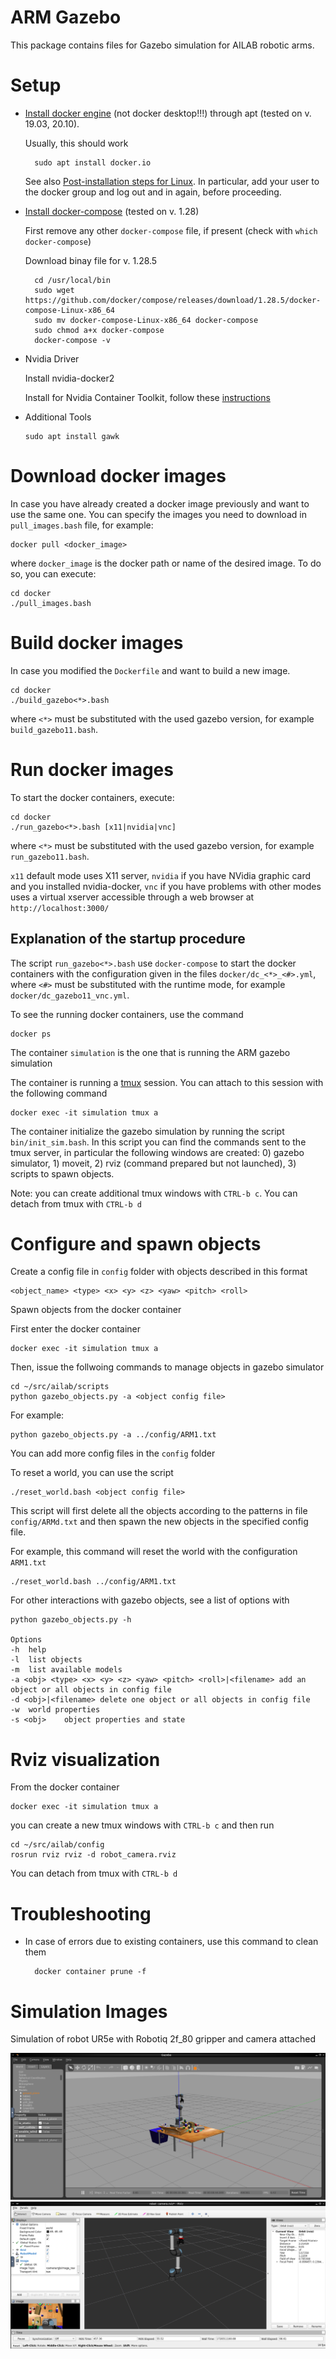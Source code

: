 # ARM Gazebo

This package contains files for Gazebo simulation for AILAB robotic arms.

# Setup

* [Install docker engine](https://docs.docker.com/engine/install/ubuntu/) (not docker desktop!!!) through apt (tested on v. 19.03, 20.10).

    Usually, this should work
    
        sudo apt install docker.io
    
    See also [Post-installation steps for Linux](https://docs.docker.com/install/linux/linux-postinstall/). In particular, add your user to the docker group and log out and in again, before proceeding.


* [Install docker-compose](https://docs.docker.com/compose/install/linux/#install-using-the-repository) (tested on v. 1.28)

    First remove any other `docker-compose` file, if present (check with `which docker-compose`)
    
    Download binay file for v. 1.28.5
    
        cd /usr/local/bin
        sudo wget https://github.com/docker/compose/releases/download/1.28.5/docker-compose-Linux-x86_64
        sudo mv docker-compose-Linux-x86_64 docker-compose
        sudo chmod a+x docker-compose
        docker-compose -v

 
* Nvidia Driver

    Install nvidia-docker2
  
    Install for Nvidia Container Toolkit, follow these [instructions](https://docs.nvidia.com/datacenter/cloud-native/container-toolkit/install-guide.html)


* Additional Tools

      sudo apt install gawk


# Download docker images
In case you have already created a docker image previously and want to use the same one.
You can specify the images you need to download in `pull_images.bash` file, for example:

    docker pull <docker_image>

where `docker_image` is the docker path or name of the desired image. To do so, you can execute:

    cd docker
    ./pull_images.bash


# Build docker images
In case you modified the `Dockerfile` and want to build a new image.

    cd docker
    ./build_gazebo<*>.bash

where `<*>` must be substituted with the used gazebo version, for example `build_gazebo11.bash`.


# Run docker images
To start the docker containers, execute:

    cd docker
    ./run_gazebo<*>.bash [x11|nvidia|vnc]

where `<*>` must be substituted with the used gazebo version, for example `run_gazebo11.bash`.

`x11` default mode uses X11 server, `nvidia` if you have NVidia graphic card and you installed nvidia-docker, `vnc` if you have problems with other modes uses a virtual xserver accessible through a web browser at `http://localhost:3000/`

## Explanation of the startup procedure

The script `run_gazebo<*>.bash` use `docker-compose` to start the docker containers with the configuration given in the files `docker/dc_<*>_<#>.yml`, where `<#>` must be substituted with the runtime mode, for example `docker/dc_gazebo11_vnc.yml`.

To see the running docker containers, use the command

    docker ps

The container `simulation` is the one that is running the ARM gazebo simulation

The container is running a [tmux](https://github.com/tmux/tmux/wiki) session. You can attach to this session with the following command

    docker exec -it simulation tmux a

The container initialize the gazebo simulation by running the script `bin/init_sim.bash`.
In this script you can find the commands sent to the tmux server, in particular the following windows are created: 0) gazebo simulator, 1) moveit, 2) rviz (command prepared but not launched),
3) scripts to spawn objects.

Note: you can create additional tmux windows with `CTRL-b c`. You can detach from tmux with `CTRL-b d`


# Configure and spawn objects

Create a config file in `config` folder with objects described in this format

    <object_name> <type> <x> <y> <z> <yaw> <pitch> <roll>


Spawn objects from the docker container

First enter the docker container

    docker exec -it simulation tmux a

Then, issue the follwoing commands to manage objects in gazebo simulator

    cd ~/src/ailab/scripts
    python gazebo_objects.py -a <object config file>

For example:

    python gazebo_objects.py -a ../config/ARM1.txt

You can add more config files in the `config` folder

To reset a world, you can use the script

    ./reset_world.bash <object config file>

This script will first delete all the objects according to the patterns
in file `config/ARMd.txt` and then spawn the new objects in the specified
config file.

For example, this command will reset the world with the configuration `ARM1.txt`

    ./reset_world.bash ../config/ARM1.txt

For other interactions with gazebo objects, see a list of options with

    python gazebo_objects.py -h

    Options
    -h	help
    -l	list objects
    -m	list available models
    -a <obj> <type> <x> <y> <z> <yaw> <pitch> <roll>|<filename>	add an object or all objects in config file
    -d <obj>|<filename>	delete one object or all objects in config file
    -w	world properties
    -s <obj>	object properties and state


# Rviz visualization

From the docker container

    docker exec -it simulation tmux a

you can create a new tmux windows with `CTRL-b c` and then run

    cd ~/src/ailab/config
    rosrun rviz rviz -d robot_camera.rviz

You can detach from tmux with `CTRL-b d`

# Troubleshooting

* In case of errors due to existing containers, use this command to clean them

        docker container prune -f


# Simulation Images
Simulation of robot UR5e with Robotiq 2f_80 gripper and camera attached

![alt text](./images/gazebo_simulation_env.png?raw=true)
![alt text](./images/rviz_simulation_env_camera_view.png?raw=true)

